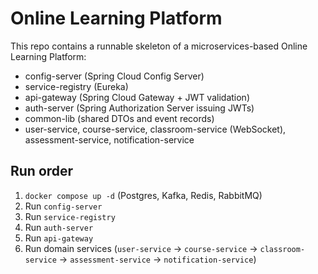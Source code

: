 # Online Learning Platform

This repo contains a runnable skeleton of a microservices-based Online Learning Platform:
- config-server (Spring Cloud Config Server)
- service-registry (Eureka)
- api-gateway (Spring Cloud Gateway + JWT validation)
- auth-server (Spring Authorization Server issuing JWTs)
- common-lib (shared DTOs and event records)
- user-service, course-service, classroom-service (WebSocket), assessment-service, notification-service

## Run order
1. `docker compose up -d` (Postgres, Kafka, Redis, RabbitMQ)
2. Run `config-server`
3. Run `service-registry`
4. Run `auth-server`
5. Run `api-gateway`
6. Run domain services (`user-service` → `course-service` → `classroom-service` → `assessment-service` → `notification-service`)
